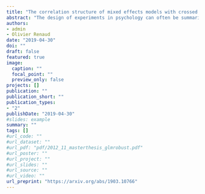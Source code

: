 ```yaml
---
title: "The correlation structure of mixed effects models with crossed random effects in controlled experiments"
abstract: "The design of experiments in psychology can often be summarized to participants reacting to stimuli. For such an experiment, the mixed effects model with crossed random effects is usually the appropriate tool to analyse the data because it considers the sampling of both participants and stimuli. However, these models let to users several choices when analysing data and this practice may be disruptive for researchers trained to a set of standardized analysis such as ANOVA. In the present article, we are focusing on the choice of the correlation structure of the data, because it is both subtle and influential on the results of the analysis. We provide an overview of several correlation structures used in the literature and we propose a new one that is the natural extension of the repeated measures ANOVA. A large simulation study shows that correlation structures that are either too simple or too complex fail to deliver credible results, even for designs with only three variables. We also show how the design of the experiment influences the correlation structure of the data. Moreover, we provide R code to estimate all the correlation structures presented in this article, as well as functions implemented in an R package to compute our new proposal."
authors:
- admin
- Olivier Renaud
date: "2019-04-30"
doi: ""
draft: false
featured: true
image:
  caption: ""
  focal_point: ""
  preview_only: false
projects: []
publication: ""
publication_short: ""
publication_types:
- "2"
publishDate: "2019-04-30"
#slides: example
summary: ""
tags: []
#url_code: ""
#url_dataset: ""
#url_pdf: "pdf/2012_11_masterthesis_glmrobust.pdf"
#url_poster: ""
#url_project: ""
#url_slides: ""
#url_source: ""
#url_video: ""
url_preprint: "https://arxiv.org/abs/1903.10766"
---
```


<!---
Legend:
0 = Uncategorized
1 = Conference proceedings
2 = Journal
3 = Work in progress
4 = Technical report
5 = Book
6 = Book chapter

{{% alert note %}}
Click the *Cite* button above to demo the feature to enable visitors to import publication metadata into their reference management software.
{{% /alert %}}
 
{{% alert note %}}
Click the *Slides* button above to demo Academic's Markdown slides feature.
{{% /alert %}}
 
Supplementary notes can be added here, including [code and math](https://sourcethemes.com/academic/docs/writing-markdown-latex/).
-->



